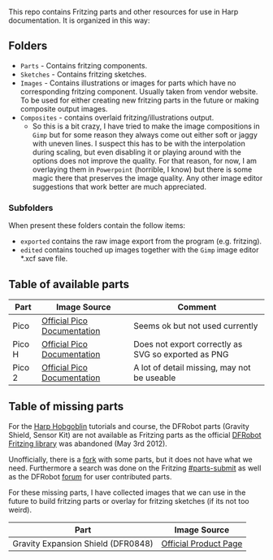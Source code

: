 This repo contains Fritzing parts and other resources for use in Harp documentation. It is organized in this way:

## Folders

- `Parts` - Contains fritzing components. 
- `Sketches` - Contains fritzing sketches.
- `Images` - Contains illustrations or images for parts which have no corresponding fritzing component. Usually taken from vendor website. To be used for either creating new fritzing parts in the future or making composite output images.
- `Composites` - contains overlaid fritzing/illustrations output. 
    - So this is a bit crazy, I have tried to make the image compositions in `Gimp` but for some reason they always come out either soft or jaggy with uneven lines. I suspect this has to be with the interpolation during scaling, but even disabling it or playing around with the options does not improve the quality. For that reason, for now, I am overlaying them in `Powerpoint` (horrible, I know) but there is some magic there that preserves the image quality. Any other image editor suggestions that work better are much appreciated.

### Subfolders

When present these folders contain the follow items:
- `exported` contains the raw image export from the program (e.g. fritzing).
- `edited`  contains touched up images together with the `Gimp` image editor *.xcf save file.

## Table of available parts

| Part | Image Source | Comment |
| ---- | -------------------- | ------- |
| Pico | [Official Pico Documentation](https://www.raspberrypi.com/documentation/microcontrollers/pico-series.html) | Seems ok but not used currently | 
| Pico H | [Official Pico Documentation](https://www.raspberrypi.com/documentation/microcontrollers/pico-series.html) | Does not export correctly as SVG so exported as PNG |
| Pico 2 | [Official Pico Documentation](https://www.raspberrypi.com/documentation/microcontrollers/pico-series.html) | A lot of detail missing, may not be useable | 

## Table of missing parts

For the [Harp Hobgoblin](https://github.com/harp-tech/device.hobgoblin) tutorials and course, the DFRobot parts (Gravity Shield, Sensor Kit) are not available as Fritzing parts as the official [DFRobot Fritzing library](https://github.com/DFRobot/Fritzing-library) was abandoned (May 3rd 2012). 

Unofficially, there is a [fork](https://github.com/RAPTOR7762/Fritzing-library/tree/master) with some parts, but it does not have  what we need. Furthermore a search was done on the Fritzing [#parts-submit](https://forum.fritzing.org/c/parts-submit/23) as well as the DFRobot [forum](https://www.dfrobot.com/forum/search/fritzing) for user contributed parts.

For these missing parts, I have collected images that we can use in the future to build fritzing parts or overlay for fritzing sketches (if its not too weird).

| Part | Image Source |
| ---- | ------------------------------------ |
| Gravity Expansion Shield (DFR0848) | [Official Product Page](https://www.dfrobot.com/product-2393.html) | 

